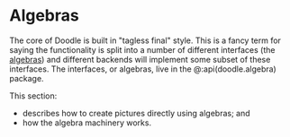# Algebras

The core of Doodle is built in "tagless final" style. This is a fancy term for saying the functionality is split into a number of different interfaces (the [algebras](../concepts/algebras.md)) and different backends will implement some subset of these interfaces. The interfaces, or algebras, live in the @:api(doodle.algebra) package. 

This section:

- describes how to create pictures directly using algebras; and
- how the algebra machinery works.
